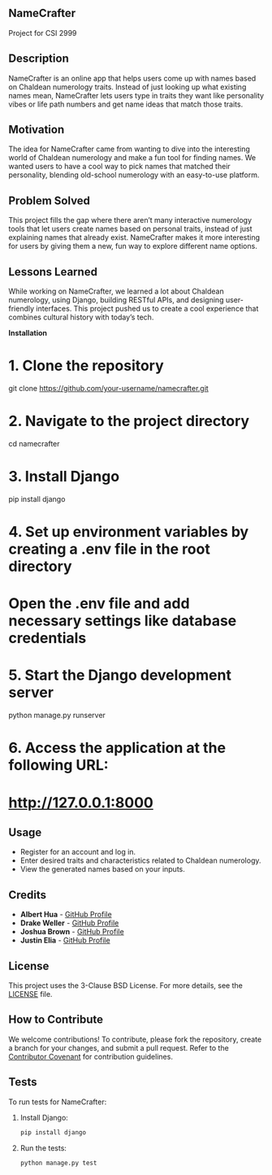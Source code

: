 ## NameCrafter
Project for CSI 2999

## Description

NameCrafter is an online app that helps users come up with names based on Chaldean numerology traits. Instead of just looking up what existing names mean, NameCrafter lets users type in traits they want like personality vibes or life path numbers and get name ideas that match those traits.

## Motivation

The idea for NameCrafter came from wanting to dive into the interesting world of Chaldean numerology and make a fun tool for finding names. We wanted users to have a cool way to pick names that matched their personality, blending old-school numerology with an easy-to-use platform.

## Problem Solved

This project fills the gap where there aren’t many interactive numerology tools that let users create names based on personal traits, instead of just explaining names that already exist. NameCrafter makes it more interesting for users by giving them a new, fun way to explore different name options.

## Lessons Learned

While working on NameCrafter, we learned a lot about Chaldean numerology, using Django, building RESTful APIs, and designing user-friendly interfaces. This project pushed us to create a cool experience that combines cultural history with today’s tech.

**Installation**

# 1. Clone the repository
git clone https://github.com/your-username/namecrafter.git

# 2. Navigate to the project directory
cd namecrafter

# 3. Install Django
pip install django

# 4. Set up environment variables by creating a .env file in the root directory

# Open the .env file and add necessary settings like database credentials

# 5. Start the Django development server
python manage.py runserver

# 6. Access the application at the following URL:
# http://127.0.0.1:8000


## Usage

- Register for an account and log in.
- Enter desired traits and characteristics related to Chaldean numerology.
- View the generated names based on your inputs.



## Credits

- **Albert Hua** - [GitHub Profile](https://github.com/alr04)
- **Drake Weller** - [GitHub Profile](https://github.com/DrakeJay)
- **Joshua Brown** - [GitHub Profile](https://github.com/RTOUSchoolAccount)
- **Justin Elia** - [GitHub Profile](https://github.com/jelia4PF)

## License

This project uses the 3-Clause BSD License. For more details, see the [LICENSE](LICENSE) file.

## How to Contribute

We welcome contributions! To contribute, please fork the repository, create a branch for your changes, and submit a pull request. Refer to the [Contributor Covenant](https://www.contributor-covenant.org/) for contribution guidelines.


## Tests

To run tests for NameCrafter:

1. Install Django:

    ```bash
    pip install django
    ```

2. Run the tests:

    ```bash
    python manage.py test
    ```

 
